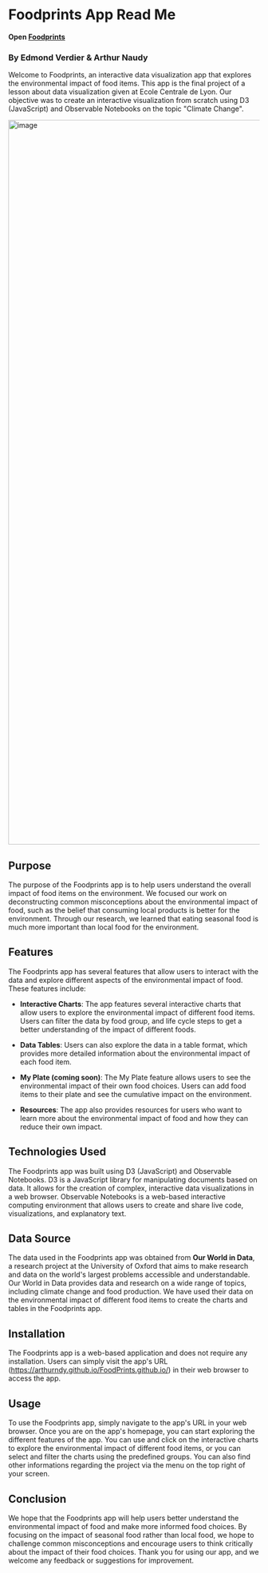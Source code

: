 # Foodprints App Read Me

**Open [Foodprints](https://arthurndy.github.io/FoodPrints.github.io/)**

### By Edmond Verdier & Arthur Naudy
Welcome to Foodprints, an interactive data visualization app that explores the environmental impact of food items. This app is the final project of a lesson about data visualization given at Ecole Centrale de Lyon. Our objective was to create an interactive visualization from scratch using D3 (JavaScript) and Observable Notebooks on the topic "Climate Change".

<img width="1452" alt="image" src="https://github.com/user-attachments/assets/6689a508-2a19-4c50-be29-d4b5bcf1a735" />

## Purpose
The purpose of the Foodprints app is to help users understand the overall impact of food items on the environment. We focused our work on deconstructing common misconceptions about the environmental impact of food, such as the belief that consuming local products is better for the environment. Through our research, we learned that eating seasonal food is much more important than local food for the environment.

## Features
The Foodprints app has several features that allow users to interact with the data and explore different aspects of the environmental impact of food. These features include:

* **Interactive Charts**: 
The app features several interactive charts that allow users to explore the environmental impact of different food items. Users can filter the data by food group, and life cycle steps to get a better understanding of the impact of different foods.

* **Data Tables**: 
Users can also explore the data in a table format, which provides more detailed information about the environmental impact of each food item.

* **My Plate (coming soon)**: 
The My Plate feature allows users to see the environmental impact of their own food choices. Users can add food items to their plate and see the cumulative impact on the environment.

* **Resources**: 
The app also provides resources for users who want to learn more about the environmental impact of food and how they can reduce their own impact.

## Technologies Used
The Foodprints app was built using D3 (JavaScript) and Observable Notebooks. D3 is a JavaScript library for manipulating documents based on data. It allows for the creation of complex, interactive data visualizations in a web browser. Observable Notebooks is a web-based interactive computing environment that allows users to create and share live code, visualizations, and explanatory text.

## Data Source
The data used in the Foodprints app was obtained from **Our World in Data**, a research project at the University of Oxford that aims to make research and data on the world's largest problems accessible and understandable. Our World in Data provides data and research on a wide range of topics, including climate change and food production. We have used their data on the environmental impact of different food items to create the charts and tables in the Foodprints app.

## Installation
The Foodprints app is a web-based application and does not require any installation. Users can simply visit the app's URL (https://arthurndy.github.io/FoodPrints.github.io/) in their web browser to access the app.

## Usage
To use the Foodprints app, simply navigate to the app's URL in your web browser. Once you are on the app's homepage, you can start exploring the different features of the app. You can use and click on the interactive charts to explore the environmental impact of different food items, or you can select and filter the charts using the predefined groups. You can also find other informations regarding the project via the menu on the top right of your screen.

## Conclusion
We hope that the Foodprints app will help users better understand the environmental impact of food and make more informed food choices. By focusing on the impact of seasonal food rather than local food, we hope to challenge common misconceptions and encourage users to think critically about the impact of their food choices. Thank you for using our app, and we welcome any feedback or suggestions for improvement.
